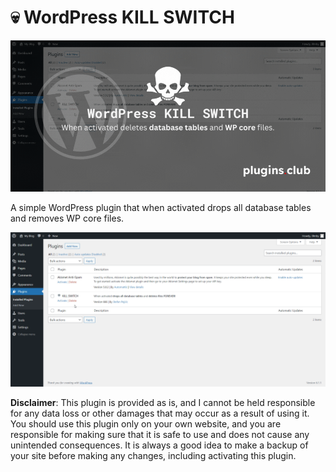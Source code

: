 # 💀 WordPress KILL SWITCH

![WordPress KILL SWITCH](screenshots/WordPress-KILL-SWITCH-Plugin-plugins.club_.gif)

A simple WordPress plugin that when activated drops all database tables and removes WP core files.

![WordPress KILL SWITCH](screenshots/wp-kill-switch.gif)

**Disclaimer**: This plugin is provided as is, and I cannot be held responsible for any data loss or other damages that may occur as a result of using it. You should use this plugin only on your own website, and you are responsible for making sure that it is safe to use and does not cause any unintended consequences. It is always a good idea to make a backup of your site before making any changes, including activating this plugin.

